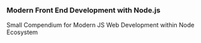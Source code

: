 ### Modern Front End Development with Node.js
Small Compendium for Modern JS Web Development within Node Ecosystem
